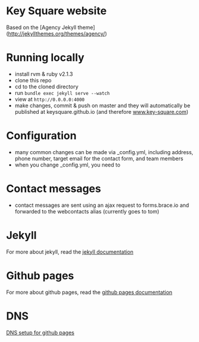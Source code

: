Key Square website
====================

Based on the [Agency Jekyll theme] (http://jekyllthemes.org/themes/agency/)

# Running locally

* install rvm & ruby v2.1.3
* clone this repo
* cd to the cloned directory
* run `bundle exec jekyll serve --watch`
* view at `http://0.0.0.0:4000`
* make changes, commit & push on master and they will automatically be published at keysquare.github.io (and therefore www.key-square.com)

# Configuration

* many common changes can be made via _config.yml, including address, phone number, target email for the contact form, and team members
* when you change _config.yml, you need to 

# Contact messages

* contact messages are sent using an ajax request to forms.brace.io and forwarded to the webcontacts alias (currently goes to tom)

# Jekyll

For more about jekyll, read the [jekyll documentation](http://jekyllrb.com/)

# Github pages

For more about github pages, read the [github pages documentation](https://pages.github.com/)

# DNS

[DNS setup for github pages](https://help.github.com/articles/setting-up-a-custom-domain-with-github-pages/)
